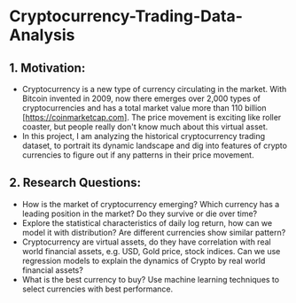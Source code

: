 # Cryptocurrency-Trading-Data-Analysis
## 1. Motivation:
- Cryptocurrency is a new type of currency circulating in the market. With Bitcoin invented in 2009, now there emerges over 2,000 types of cryptocurrencies and has a total market value more than 110 billion [https://coinmarketcap.com]. The price movement is exciting like roller coaster, but people really don't know much about this virtual asset.
- In this project, I am analyzing the historical cryptocurrency trading dataset, to portrait its dynamic landscape and dig into features of crypto currencies to figure out if any patterns in their price movement.
## 2. Research Questions:
- How is the market of cryptocurrency emerging? Which currency has a leading position in the market? Do they survive or die over time?
- Explore the statistical characteristics of daily log return, how can we model it with distribution? Are different currencies show similar pattern?
- Cryptocurrency are virtual assets, do they have correlation with real world financial assets, e.g. USD, Gold price, stock indices. Can we use regression models to explain the dynamics of Crypto by real world financial assets?
- What is the best currency to buy? Use machine learning techniques to select currencies with best performance.
